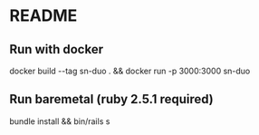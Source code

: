 # README
## Run with docker
docker build --tag sn-duo . && docker run -p 3000:3000 sn-duo
## Run baremetal (ruby 2.5.1 required)
bundle install && bin/rails s
